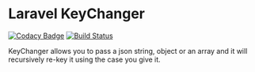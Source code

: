 # Laravel KeyChanger

[![Codacy Badge](https://api.codacy.com/project/badge/Grade/d1a83d391c324d8db325ea67ad545ab6)](https://app.codacy.com/gh/LaraPKG/laravel-keychanger?utm_source=github.com&utm_medium=referral&utm_content=LaraPKG/laravel-keychanger&utm_campaign=Badge_Grade_Dashboard)
[![Build Status](https://travis-ci.com/LaraPKG/laravel-keychanger.svg?branch=master)](https://travis-ci.com/LaraPKG/laravel-keychanger)

KeyChanger allows you to pass a json string, object or an array and it will recursively re-key it using the case you give it.
